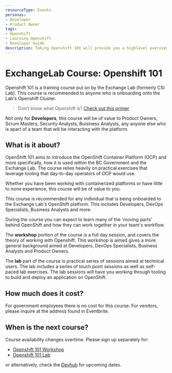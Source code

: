 ```yaml
---
resourceType: Events
personas: 
- Developer
- Product Owner
tags:
- Openshift
- Learning Openshift
- Developer Guide
description: Taking Openshift 101 will provide you a highlevel overview of Openshift and how it is used in Gov. Learn about this and how you can attend a course.
---
```


# ExchangeLab Course: Openshift 101

Openshift 101 is a training course put on by the Exchange Lab (formerly CSI Lab). This course is recommended to anyone who is onboarding onto the Lab's Openshift Cluster. 

> Don't know what Openshift is? [Check out this primer](https://www.openshift.com/learn/what-is-openshift)

Not only for __Developers__, this course will be of value to Product Owners, Scrum Masters, Security Analysts, Buisiness Analysts,
any anyone else who is apart of a team that will be interacting with the platform.

## What is it about? 

OpenShift 101 aims to introduce the OpenShift Container Platform (OCP) and more specifically, how it is used within the BC Government and the Exchange Lab. The course relies heavily on practical exercises that leverage tooling that day-to-day operators of OCP would use.

Whether you have been working with containerized platforms or have little to none experience, this course will be of value to you.

This course is recommended for any individual that is being onboarded to the Exchange Lab's OpenShift platform. This includes Developers, DevOps Specialists, Business Analysts and more.

During the course you can expect to learn many of the 'moving parts' behind OpenShift and how they can work together in your team's workflow. 

The **workshop** portion of the course is a full day session, and covers the theory of working with Openshift. This workshop is aimed gives a more general background aimed at Developers, DevOps Specialists, Business Analysts and Product Owners. 

The **lab** part of the course is practical series of sessions aimed at technical users. The lab includes a series of touch point sessions as well as self-paced lab exercises. The lab sessions will have you working through tooling to build and deploy an application on OpenShift.

## How much does it cost?

For government employees there is no cost for this course. For vendors, please inquire at the address found in Eventbrite.

## When is the next course?

Course availability changes overtime. Please sign up separately for:
* [Openshift 101 Workshop](https://www.eventbrite.ca/e/openshift-101-workshop-tickets-311464688267) 
* [Openshift 101 Lab](https://www.eventbrite.ca/e/openshift-lab-101-tickets-311481077287)

or alternatively, check the [Devhub](https://developer.gov.bc.ca/events) for upcoming dates.
